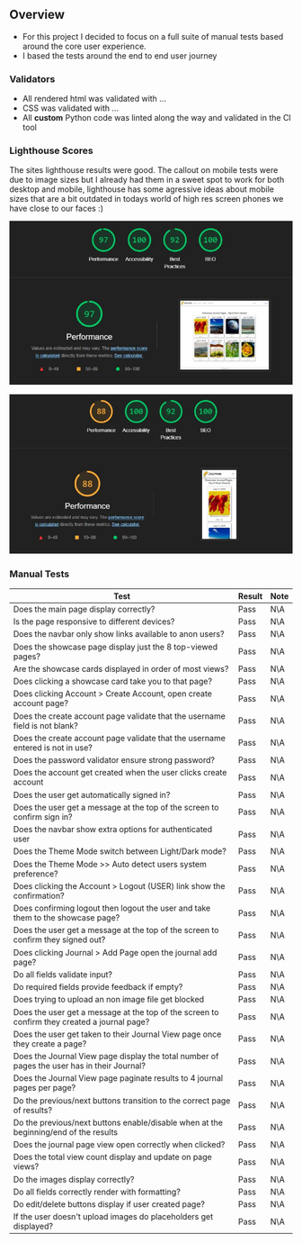 ## Overview

* For this project I decided to focus on a full suite of manual tests based around the core user experience.
* I based the tests around the end to end user journey

### Validators

* All rendered html was validated with ...
* CSS was validated with ...
* All __custom__ Python code was linted along the way and validated in the CI tool

### Lighthouse Scores

The sites lighthouse results were good. The callout on mobile tests were due to image sizes but I already had them in a sweet spot to work for both desktop and mobile, lighthouse has some agressive ideas about mobile sizes that are a bit outdated in todays world of high res screen phones we have close to our faces :)

![Lighthouse Desktop](docs/lighthouse_desktop.JPG)

![Lighthouse Desktop](docs/lighthouse_mobile.JPG)


### Manual Tests

|Test| Result | Note
|--|--|--|
| Does the main page display correctly? | Pass | N\A |
| Is the page responsive to different devices? | Pass | N\A |
| Does the navbar only show links available to anon users? | Pass | N\A |
| Does the showcase page display just the 8 top-viewed pages? | Pass | N\A |
| Are the showcase cards displayed in order of most views? | Pass | N\A |
| Does clicking a showcase card take you to that page? | Pass | N\A |
| Does clicking Account > Create Account, open create account page? | Pass | N\A |
| Does the create account page validate that the username field is not blank? | Pass | N\A |
| Does the create account page validate that the username entered is not in use? | Pass | N\A |
| Does the password validator ensure strong password? | Pass | N\A |
| Does the account get created when the user clicks create account | Pass | N\A |
| Does the user get automatically signed in? | Pass | N\A |
| Does the user get a message at the top of the screen to confirm sign in? | Pass | N\A |
| Does the navbar show extra options for authenticated user | Pass | N\A |
| Does the Theme Mode switch between Light/Dark mode? | Pass | N\A |
| Does the Theme Mode >> Auto detect users system preference? | Pass | N\A |
| Does clicking the Account > Logout (USER) link show the confirmation? | Pass | N\A |
| Does confirming logout then logout the user and take them to the showcase page?| Pass | N\A |
| Does the user get a message at the top of the screen to confirm they signed out? | Pass | N\A |
| Does clicking Journal > Add Page open the journal add page?  | Pass | N\A |
| Do all fields validate input? | Pass | N\A |
| Do required fields provide feedback if empty? | Pass | N\A |
| Does trying to upload an non image file get blocked| Pass | N\A |
| Does the user get a message at the top of the screen to confirm they created a journal page?  | Pass | N\A |
|  Does the user get taken to their Journal View page once they create a page? | Pass | N\A |
| Does the Journal View page display the total number of pages the user has in their Journal? | Pass | N\A |
| Does the Journal View page paginate results to 4 journal pages per page? | Pass | N\A |
| Do the previous/next buttons transition to the correct page of results? | Pass | N\A |
| Do the previous/next buttons enable/disable when at the beginning/end of the results | Pass | N\A |
| Does the journal page view open correctly when clicked? | Pass | N\A |
| Does the total view count display and update on page views? | Pass | N\A |
| Do the images display correctly? | Pass | N\A |
| Do all fields correctly render with formatting? | Pass | N\A |
| Do edit/delete buttons display if user created page? | Pass | N\A |
| If the user doesn't upload images do placeholders get displayed?| Pass | N\A |
